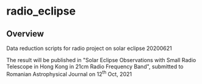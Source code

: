 # radio_eclipse

## **Overview**
Data reduction scripts for radio project on solar eclipse 20200621

The result will be published in "Solar Eclipse Observations with Small Radio Telescope in Hong Kong in 21cm Radio Frequency Band", submitted to Romanian Astrophysical Journal on 12<sup>th</sup> Oct, 2021
